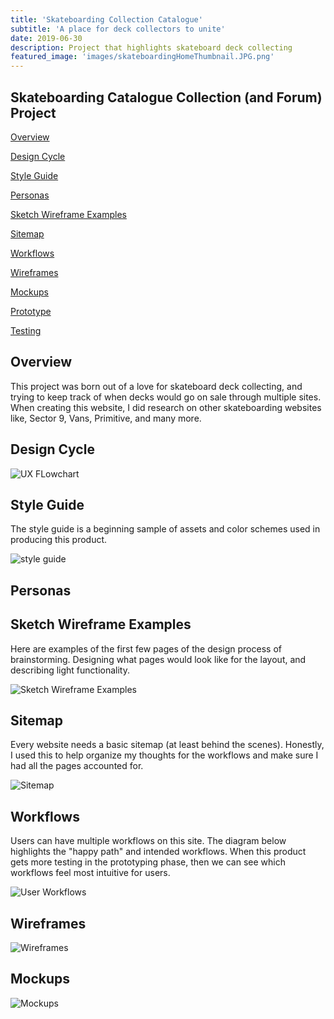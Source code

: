 ```yaml
---
title: 'Skateboarding Collection Catalogue'
subtitle: 'A place for deck collectors to unite'
date: 2019-06-30 
description: Project that highlights skateboard deck collecting
featured_image: 'images/skateboardingHomeThumbnail.JPG.png'
---
```


## Skateboarding Catalogue Collection (and Forum) Project

[Overview](#overview)

[Design Cycle](#design-cycle)

[Style Guide](#style-guide)

[Personas](#personas)

[Sketch Wireframe Examples](#sketch-wireframe-examples)

[Sitemap](#sitemap)

[Workflows](#workflows)

[Wireframes](#wireframes)

[Mockups](#mockups)

[Prototype](#prototype)

[Testing](#testing)



## Overview

This project was born out of a love for skateboard deck collecting, and trying to keep track of when decks would go on sale through multiple sites. When creating this website, I did research on other skateboarding websites like, Sector 9, Vans, Primitive, and many more. 

## Design Cycle

<!---![UX FLowchart](/images/UXflowchart.JPG)--->

<img src="/images/UXflowchart.JPG" alt="UX FLowchart" style="max-width: 900px">

## Style Guide

The style guide is a beginning sample of assets and color schemes used in producing this product.

<!---![Style Guide](/images/Styleguide.png)--->

<img src="/images/Styleguide.png" alt="style guide" style="max-width: 900px">

## Personas

## Sketch Wireframe Examples

Here are examples of the first few pages of the design process of brainstorming. Designing what pages would look like for the layout, and describing light functionality.

<!---![Sketch Wireframe Examples](/images/sketchWireframeExample.jpg)--->

<img src="/images/sketchWireframeExample.jpg" alt="Sketch Wireframe Examples" style="max-width: 900px">

## Sitemap

Every website needs a basic sitemap (at least behind the scenes). Honestly, I used this to help organize my thoughts for the workflows and make sure I had all the pages accounted for.

<!---![Sitemap](/images/Sitemap.JPG)--->

<img src="/images/Sitemap.JPG" alt="Sitemap" style="max-width: 900px">

## Workflows

Users can have multiple workflows on this site. The diagram below highlights the "happy path" and intended workflows. When this product gets more testing in the prototyping phase, then we can see which workflows feel most intuitive for users. 

<!---![User Workflows](/images/UserWorkflows.jpg)--->

<img src="/images/UserWorkflows.jpg" alt="User Workflows" style="max-width: 900px">

## Wireframes

<!---![Wireframes](/images/wireframeCollection.png)--->

<img src="/images/wireframeCollection.png" alt="Wireframes" style="max-width: 900px">

## Mockups

<!---![Mockups](/images/mockupCollection.png)--->

<img src="/images/mockupCollection.png" alt="Mockups" style="max-width: 900px">

<!---## Prototype
Prototype includes interactive pages and sections. Here is the <a href="https://y9cg5q.axshare.com"> Axure Link </a>
<div>
	<p>
	<details>
  		<summary>Click to expand Prototype</summary>
		<iframe src="https://y9cg5q.axshare.com" width="2000px" height="1080px">
	</details>
	</p>
</div>--->